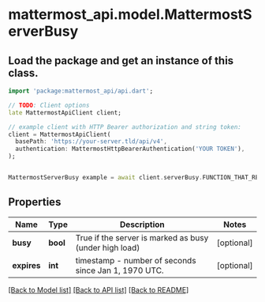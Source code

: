 # mattermost_api.model.MattermostServerBusy

## Load the package and get an instance of this class.
```dart
import 'package:mattermost_api/api.dart';

// TODO: Client options
late MattermostApiClient client;

// example client with HTTP Bearer authorization and string token:
client = MattermostApiClient(
  basePath: 'https://your-server.tld/api/v4',
  authentication: MattermostHttpBearerAuthentication('YOUR TOKEN'),
);


MattermostServerBusy example = await client.serverBusy.FUNCTION_THAT_RETURNS_THIS_CLASS();

```

## Properties
Name | Type | Description | Notes
------------ | ------------- | ------------- | -------------
**busy** | **bool** | True if the server is marked as busy (under high load) | [optional] 
**expires** | **int** | timestamp - number of seconds since Jan 1, 1970 UTC. | [optional] 

[[Back to Model list]](../GENERATED_README.md#documentation-for-models) [[Back to API list]](../GENERATED_README.md#documentation-for-api-endpoints) [[Back to README]](../GENERATED_README.md)


